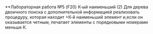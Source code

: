 **Лабораторная работа №5 (F20)
К-ый наименьший (2)
Для дерева двоичного поиска с дополнительной информацией реализовать процедуру, которая находит +К-й наименьший элемент и,если он оказывается четным, печатает элементы с порядковыми номерами меньше К.